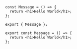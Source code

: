 ```tsx []
const Message = () => {
  return <h1>Hello World</h1>;
};

export { Message };
```
<!-- .element data-id="code-animation" data-trim data-line-numbers -->

```tsx []
export const Message = () => {
  return <h1>Hello World</h1>;
};
```
<!-- .element class="fragment" data-trim data-line-numbers -->